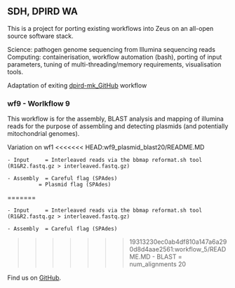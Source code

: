 ## SDH, DPIRD WA

This is a project for porting existing workflows into Zeus on an all-open source software stack.

Science: pathogen genome sequencing from Illumina sequencing reads
Computing: containerisation, workflow automation (bash), porting of input parameters, tuning of multi-threading/memory 
requirements, visualisation tools.

Adaptation of exiting [dpird-mk_GitHub](https://github.com/PawseySC/dpird-mk) workflow


### wf9 - Worlkflow 9 

This workflow is for the assembly, BLAST analysis and mapping of illumina reads for the purpose of assembling and detecting plasmids (and potentially mitochondrial genomes). 

Variation on wf1
<<<<<<< HEAD:wf9_plasmid_blast20/README.MD

	- Input		= Interleaved reads via the bbmap reformat.sh tool (R1&R2.fastq.gz > interleaved.fastq.gz)

	- Assembly 	= Careful flag (SPAdes)
              = Plasmid flag (SPAdes) 

=======
	
	- Input		= Interleaved reads via the bbmap reformat.sh tool (R1&R2.fastq.gz > interleaved.fastq.gz)
	
	- Assembly 	= Careful flag (SPAdes)
	
>>>>>>> 19313230ec0ab4df810a147a6a290d8d4aae2561:workflow_5/README.MD
	- BLAST		= num_alignments 20   

Find us on [GitHub](https://github.com/sdhair/dpird-wf/).
